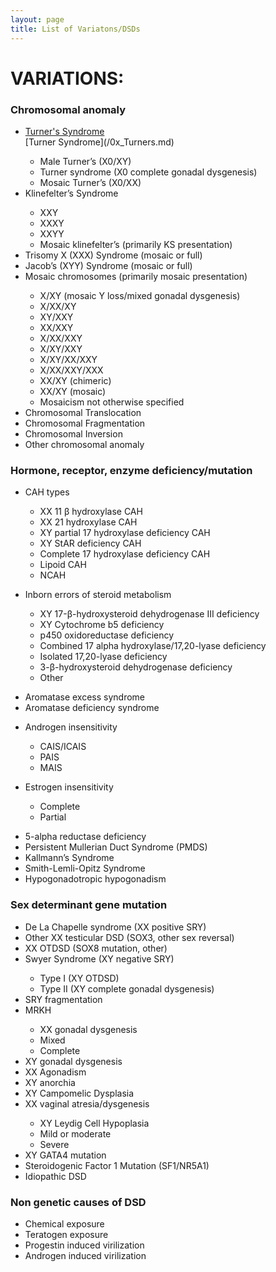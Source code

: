 ```yaml
---
layout: page
title: List of Variatons/DSDs
---
```


<h1>VARIATIONS:</h1>

### Chromosomal anomaly

<ul><li><a href="/0x_Turners.md">Turner's Syndrome</a></li>
[Turner Syndrome](/0x_Turners.md) 
   <ul> <li>Male Turner’s (X0/XY)</li>
    <li>Turner syndrome (X0 complete gonadal dysgenesis)</li>
    <li>Mosaic Turner’s (X0/XX)</li></ul>
<li>Klinefelter’s Syndrome</li>
  <ul><li>XXY</li>
  <li>XXXY</li>
  <li>XXYY</li>
  <li>Mosaic klinefelter’s (primarily KS presentation)</li></ul>
<li>Trisomy X (XXX) Syndrome (mosaic or full)</li>
<li>Jacob’s (XYY) Syndrome (mosaic or full)</li>
<li>Mosaic chromosomes (primarily mosaic presentation)</li>
  <ul><li>X/XY (mosaic Y loss/mixed gonadal dysgenesis)</li>
  <li>X/XX/XY</li>
  <li>XY/XXY</li>
  <li>XX/XXY</li> 
  <li>X/XX/XXY</li>
  <li>X/XY/XXY</li>
  <li>X/XY/XX/XXY</li>
  <li>X/XX/XXY/XXX</li>
  <li>XX/XY (chimeric)</li>
  <li>XX/XY (mosaic)</li>
  <li>Mosaicism not otherwise specified</li></ul>
<li>Chromosomal Translocation</li>
<li>Chromosomal Fragmentation</li>
<li>Chromosomal Inversion</li>
<li>Other chromosomal anomaly</li> 
</ul>

<h3>Hormone, receptor, enzyme deficiency/mutation</h3>
<ul>
   <li>CAH types</li>
<ul><li>XX 11 β hydroxylase CAH</li>
  <li>XX 21 hydroxylase CAH</li>
  <li>XY partial 17 hydroxylase deficiency CAH</li>
  <li>XY StAR deficiency CAH</li>
  <li>Complete 17 hydroxylase deficiency CAH</li>
  <li>Lipoid CAH</li>
  <li>NCAH</li></ul></ul>
<ul><li>Inborn errors of steroid metabolism</li>
  <ul><li>XY 17-β-hydroxysteroid dehydrogenase III deficiency</li>
  <li>XY Cytochrome b5 deficiency
  <li>p450 oxidoreductase deficiency
  <li>Combined 17 alpha hydroxylase/17,20-lyase deficiency
  <li>Isolated 17,20-lyase deficiency 
  <li>3-β-hydroxysteroid dehydrogenase deficiency 
  <li>Other</li> 
  </ul></ul>
<ul><li>Aromatase excess syndrome</li> 
<li>Aromatase deficiency syndrome</ul>
<ul><li>Androgen insensitivity</li> 
  <ul><li>CAIS/ICAIS</li>
  <li>PAIS</li>
  <li>MAIS</li></ul></ul>
<ul><li>Estrogen insensitivity</li> 
  <ul><li>Complete</li>
  <li>Partial</li></ul></ul>
<ul><li>5-alpha reductase deficiency</li>
<li>Persistent Mullerian Duct Syndrome (PMDS)</li>
<li>Kallmann’s Syndrome</li>
<li>Smith-Lemli-Opitz Syndrome</li>
<li>Hypogonadotropic hypogonadism</li></ul>

<h3>Sex determinant gene mutation</h3>
<ul>
<li>De La Chapelle syndrome (XX positive SRY)</li>
<li>Other XX testicular DSD (SOX3, other sex reversal)</li>
<li>XX OTDSD (SOX8 mutation, other)</li>
<li>Swyer Syndrome (XY negative SRY)</li>
  <ul><li>Type I (XY OTDSD)</li>
  <li>Type II (XY complete gonadal dysgenesis)</li></ul>
<li>SRY fragmentation </li>
<li>MRKH</li>
<ul><li>XX gonadal dysgenesis</li> 
<li>Mixed </li>
<li>Complete </li></ul>
<li>XY gonadal dysgenesis </li>
<li>XX Agonadism </li>
<li>XY anorchia</li>
<li>XY Campomelic Dysplasia</li>
<li>XX vaginal atresia/dysgenesis</li>
<ul><li>XY Leydig Cell Hypoplasia</li>
<li>Mild or moderate</li>
<li>Severe </li></ul>
<li>XY GATA4 mutation </li>
<li>Steroidogenic Factor 1 Mutation (SF1/NR5A1)</li>
<li>Idiopathic DSD</li>
</ul>

<h3>Non genetic causes of DSD</h3><ul>
<li>Chemical exposure </li>
<li>Teratogen exposure </li>
<li>Progestin induced virilization</li>
<li>Androgen induced virilization</li></ul>



